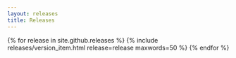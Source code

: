 ```yaml
---
layout: releases
title: Releases
---
```

{% for release in site.github.releases %}
  {% include releases/version_item.html release=release maxwords=50 %}
{% endfor %}
